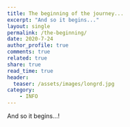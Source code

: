 ```yaml
---
title: The beginning of the journey...
excerpt: "And so it begins..."
layout: single
permalink: /the-beginning/
date: 2020-7-24
author_profile: true
comments: true
related: true
share: true
read_time: true
header:
  teaser: /assets/images/longrd.jpg
category:
    - INFO
---
```


And so it begins...!
